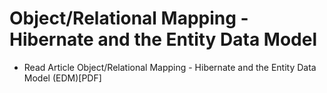 # Object/Relational Mapping - Hibernate and the Entity Data Model
- Read Article Object/Relational Mapping - Hibernate and the Entity Data Model (EDM)[PDF]


